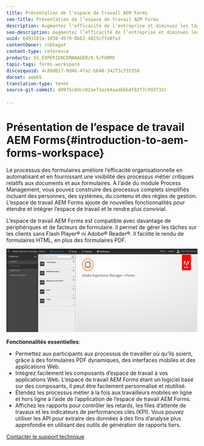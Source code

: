 ```yaml
---
title: Présentation de l’espace de travail AEM Forms
seo-title: Présentation de l’espace de travail AEM Forms
description: Augmentez l’efficacité de l’entreprise et diminuez les tâches d’administration grâce à l’automatisation des processus d’entreprise via l’espace de travail LiveCycle AEM Forms.
seo-description: Augmentez l’efficacité de l’entreprise et diminuez les tâches d’administration grâce à l’automatisation des processus d’entreprise via l’espace de travail LiveCycle AEM Forms.
uuid: 6493101e-1030-4579-8bb1-4825cffe8fa3
contentOwner: robhagat
content-type: reference
products: SG_EXPERIENCEMANAGER/6.5/FORMS
topic-tags: forms-workspace
discoiquuid: 4c89d017-0d4b-4fa2-b648-342f3c755350
docset: aem65
translation-type: tm+mt
source-git-commit: d9975c0dcc02ae71ac64aadb6b4f82f7c993f32c

---
```



# Présentation de l’espace de travail AEM Forms{#introduction-to-aem-forms-workspace}

Le processus des formulaires améliore l’efficacité organisationnelle en automatisant et en fournissant une visibilité des processus métier critiques relatifs aux documents et aux formulaires. À l’aide du module Process Management, vous pouvez construire des processus complets simplifiés incluant des personnes, des systèmes, du contenu et des règles de gestion. L’espace de travail AEM Forms ajoute de nouvelles fonctionnalités pour étendre et intégrer l’espace de travail et le rendre plus convivial.

L’espace de travail AEM Forms est compatible avec davantage de périphériques et de facteurs de formulaire. Il permet de gérer les tâches sur les clients sans Flash Player® ni Adobe® Reader®. Il facilite le rendu de formulaires HTML, en plus des formulaires PDF.

![html-ws](assets/html-ws.png)

**Fonctionnalités essentielles**:

* Permettez aux participants aux processus de travailler où qu’ils soient, grâce à des formulaires PDF dynamiques, des interfaces mobiles et des applications Web.
* Intégrez facilement les composants d’espace de travail à vos applications Web. L’espace de travail AEM Forms étant un logiciel basé sur des composants, il peut être facilement personnalisé et réutilisé.
* Étendez les processus métier à la fois aux travailleurs mobiles en ligne et hors ligne à l’aide de l’application de l’espace de travail AEM Forms.
* Affichez les rapports pour contrôler les retards, les files d’attente de travaux et les indicateurs de performances clés (KPI). Vous pouvez utiliser les API pour extraire des données à des fins d’analyse plus approfondie en utilisant des outils de génération de rapports tiers.

[Contacter le support technique](https://www.adobe.com/account/sign-in.supportportal.html)
